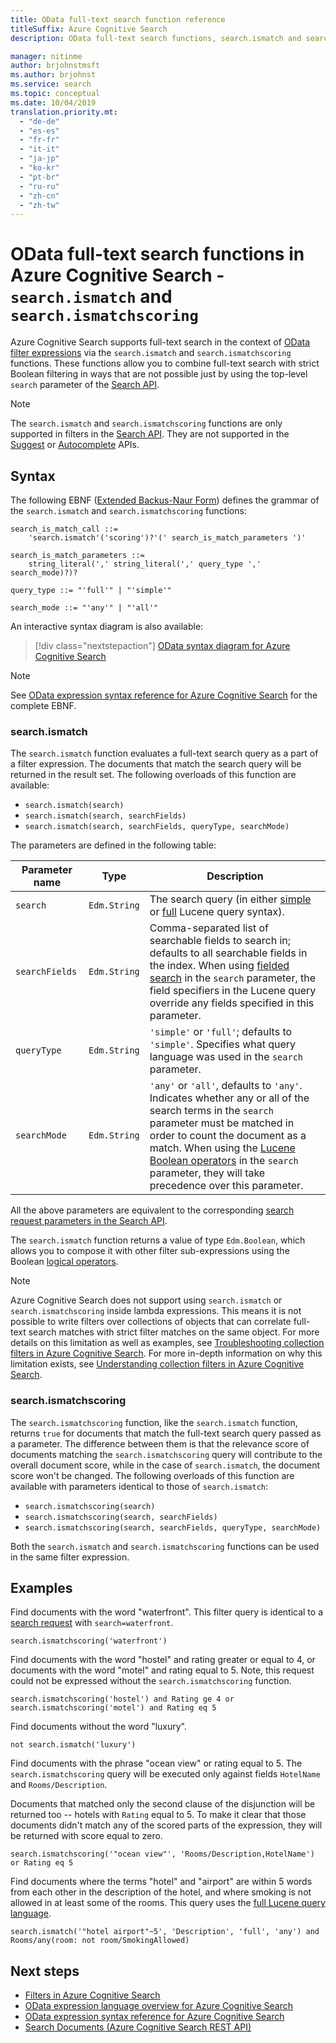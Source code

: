 ```yaml
---
title: OData full-text search function reference
titleSuffix: Azure Cognitive Search
description: OData full-text search functions, search.ismatch and search.ismatchscoring, in Azure Cognitive Search queries.

manager: nitinme
author: brjohnstmsft
ms.author: brjohnst
ms.service: search
ms.topic: conceptual
ms.date: 10/04/2019
translation.priority.mt:
  - "de-de"
  - "es-es"
  - "fr-fr"
  - "it-it"
  - "ja-jp"
  - "ko-kr"
  - "pt-br"
  - "ru-ru"
  - "zh-cn"
  - "zh-tw"
---
```

# OData full-text search functions in Azure Cognitive Search - `search.ismatch` and `search.ismatchscoring`

Azure Cognitive Search supports full-text search in the context of [OData filter expressions](query-odata-filter-orderby-syntax.md) via the `search.ismatch` and `search.ismatchscoring` functions. These functions allow you to combine full-text search with strict Boolean filtering in ways that are not possible just by using the top-level `search` parameter of the [Search API](https://docs.microsoft.com/rest/api/searchservice/search-documents).

> [!NOTE]
> The `search.ismatch` and `search.ismatchscoring` functions are only supported in filters in the [Search API](https://docs.microsoft.com/rest/api/searchservice/search-documents). They are not supported in the [Suggest](https://docs.microsoft.com/rest/api/searchservice/suggestions) or [Autocomplete](https://docs.microsoft.com/rest/api/searchservice/autocomplete) APIs.

## Syntax

The following EBNF ([Extended Backus-Naur Form](https://en.wikipedia.org/wiki/Extended_Backus–Naur_form)) defines the grammar of the `search.ismatch` and `search.ismatchscoring` functions:

<!-- Upload this EBNF using https://bottlecaps.de/rr/ui to create a downloadable railroad diagram. -->

```
search_is_match_call ::=
    'search.ismatch'('scoring')?'(' search_is_match_parameters ')'

search_is_match_parameters ::=
    string_literal(',' string_literal(',' query_type ',' search_mode)?)?

query_type ::= "'full'" | "'simple'"

search_mode ::= "'any'" | "'all'"
```

An interactive syntax diagram is also available:

> [!div class="nextstepaction"]
> [OData syntax diagram for Azure Cognitive Search](https://azuresearch.github.io/odata-syntax-diagram/#search_is_match_call)

> [!NOTE]
> See [OData expression syntax reference for Azure Cognitive Search](search-query-odata-syntax-reference.md) for the complete EBNF.

### search.ismatch

The `search.ismatch` function evaluates a full-text search query as a part of a filter expression. The documents that match the search query will be returned in the result set. The following overloads of this function are available:

- `search.ismatch(search)`
- `search.ismatch(search, searchFields)`
- `search.ismatch(search, searchFields, queryType, searchMode)`

The parameters are defined in the following table:

| Parameter name | Type | Description |
| --- | --- | --- |
| `search` | `Edm.String` | The search query (in either [simple](query-simple-syntax.md) or [full](query-lucene-syntax.md) Lucene query syntax). |
| `searchFields` | `Edm.String` | Comma-separated list of searchable fields to search in; defaults to all searchable fields in the index. When using [fielded search](query-lucene-syntax.md#bkmk_fields) in the `search` parameter, the field specifiers in the Lucene query override any fields specified in this parameter. |
| `queryType` | `Edm.String` | `'simple'` or `'full'`; defaults to `'simple'`. Specifies what query language was used in the `search` parameter. |
| `searchMode` | `Edm.String` | `'any'` or `'all'`, defaults to `'any'`. Indicates whether any or all of the search terms in the `search` parameter must be matched in order to count the document as a match. When using the [Lucene Boolean operators](query-lucene-syntax.md#bkmk_boolean) in the `search` parameter, they will take precedence over this parameter. |

All the above parameters are equivalent to the corresponding [search request parameters in the Search API](https://docs.microsoft.com/rest/api/searchservice/search-documents).

The `search.ismatch` function returns a value of type `Edm.Boolean`, which allows you to compose it with other filter sub-expressions using the Boolean [logical operators](search-query-odata-logical-operators.md).

> [!NOTE]
> Azure Cognitive Search does not support using `search.ismatch` or `search.ismatchscoring` inside lambda expressions. This means it is not possible to write filters over collections of objects that can correlate full-text search matches with strict filter matches on the same object. For more details on this limitation as well as examples, see [Troubleshooting collection filters in Azure Cognitive Search](search-query-troubleshoot-collection-filters.md). For more in-depth information on why this limitation exists, see [Understanding collection filters in Azure Cognitive Search](search-query-understand-collection-filters.md).


### search.ismatchscoring

The `search.ismatchscoring` function, like the `search.ismatch` function, returns `true` for documents that match the full-text search query passed as a parameter. The difference between them is that the relevance score of documents matching the `search.ismatchscoring` query will contribute to the overall document score, while in the case of `search.ismatch`, the document score won't be changed. The following overloads of this function are available with parameters identical to those of `search.ismatch`:

- `search.ismatchscoring(search)`
- `search.ismatchscoring(search, searchFields)`
- `search.ismatchscoring(search, searchFields, queryType, searchMode)`

Both the `search.ismatch` and `search.ismatchscoring` functions can be used in the same filter expression.

## Examples

Find documents with the word "waterfront". This filter query is identical to a [search request](https://docs.microsoft.com/rest/api/searchservice/search-documents) with `search=waterfront`.

    search.ismatchscoring('waterfront')

Find documents with the word "hostel" and rating greater or equal to 4, or documents with the word "motel" and rating equal to 5. Note, this request could not be expressed without the `search.ismatchscoring` function.

    search.ismatchscoring('hostel') and Rating ge 4 or search.ismatchscoring('motel') and Rating eq 5

Find documents without the word "luxury".

    not search.ismatch('luxury')

Find documents with the phrase "ocean view" or rating equal to 5. The `search.ismatchscoring` query will be executed only against fields `HotelName` and `Rooms/Description`.

Documents that matched only the second clause of the disjunction will be returned too -- hotels with `Rating` equal to 5. To make it clear that those documents didn't match any of the scored parts of the expression, they will be returned with score equal to zero.

    search.ismatchscoring('"ocean view"', 'Rooms/Description,HotelName') or Rating eq 5

Find documents where the terms "hotel" and "airport" are within 5 words from each other in the description of the hotel, and where smoking is not allowed in at least some of the rooms. This query uses the [full Lucene query language](query-lucene-syntax.md).

    search.ismatch('"hotel airport"~5', 'Description', 'full', 'any') and Rooms/any(room: not room/SmokingAllowed)

## Next steps  

- [Filters in Azure Cognitive Search](search-filters.md)
- [OData expression language overview for Azure Cognitive Search](query-odata-filter-orderby-syntax.md)
- [OData expression syntax reference for Azure Cognitive Search](search-query-odata-syntax-reference.md)
- [Search Documents &#40;Azure Cognitive Search REST API&#41;](https://docs.microsoft.com/rest/api/searchservice/Search-Documents)
